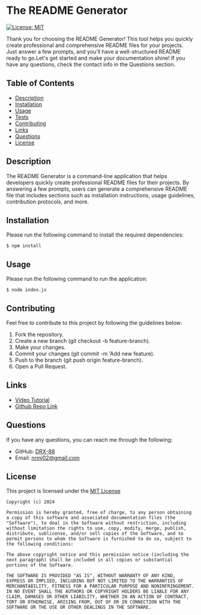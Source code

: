 # The README Generator
[![License: MIT](https://img.shields.io/badge/License-MIT-yellow.svg)](https://opensource.org/licenses/MIT)

Thank you for choosing the README Generator! This tool helps you quickly create professional and comprehensive README files for your projects. Just answer a few prompts, and you'll have a well-structured README ready to go.Let's get started and make your documentation shine! If you have any questions, check the contact info in the Questions section.

## Table of Contents
- [Description](#description)
- [Installation](#installation)
- [Usage](#usage)
- [Tests](#tests)
- [Contributing](#contributing)
- [Links](#links)
- [Questions](#questions)
- [License](#license)

## Description

The README Generator is a command-line application that helps developers quickly create professional README files for their projects. By answering a few prompts, users can generate a comprehensive README file that includes sections such as installation instructions, usage guidelines, contribution protocols, and more.

## Installation
Please run the following command to install the required dependencies:

    $ npm install

## Usage
Please run the following command to run the application:

    $ node index.js

## Contributing
Feel free to contribute to this project by following the guidelines below:

1. Fork the repository.
2. Create a new branch (git checkout -b feature-branch).
3. Make your changes.
4. Commit your changes (git commit -m 'Add new feature).
5. Push to the branch (git push origin feature-branch).
6. Open a Pull Request.

## Links
- [Video Tutorial](https://drive.google.com/file/d/1INwO5DgJq0a04_Sw2A--Cw2CURz_Nj0d/view?usp=drive_link)
- [Github Repo Link](https://github.com/DRX-88/README-pro) 

## Questions
If you have any questions, you can reach me through the following:
- GitHub: [DRX-88](https://github.com/DRX-88)
- Email: [nrmj02@gmail.com](mailto:nrmj02@gmail.com)

## License
This project is licensed under the [MIT License](https://opensource.org/licenses/MIT)
    
    Copyright (c) 2024 

    Permission is hereby granted, free of charge, to any person obtaining a copy of this software and associated documentation files (the "Software"), to deal in the Software without restriction, including without limitation the rights to use, copy, modify, merge, publish, distribute, sublicense, and/or sell copies of the Software, and to permit persons to whom the Software is furnished to do so, subject to the following conditions: 

    The above copyright notice and this permission notice (including the next paragraph) shall be included in all copies or substantial portions of the Software.

    THE SOFTWARE IS PROVIDED "AS IS", WITHOUT WARRANTY OF ANY KIND, EXPRESS OR IMPLIED, INCLUDING BUT NOT LIMITED TO THE WARRANTIES OF MERCHANTABILITY, FITNESS FOR A PARTICULAR PURPOSE AND NONINFRINGEMENT. IN NO EVENT SHALL THE AUTHORS OR COPYRIGHT HOLDERS BE LIABLE FOR ANY CLAIM, DAMAGES OR OTHER LIABILITY, WHETHER IN AN ACTION OF CONTRACT, TORT OR OTHERWISE, ARISING FROM, OUT OF OR IN CONNECTION WITH THE SOFTWARE OR THE USE OR OTHER DEALINGS IN THE SOFTWARE.
